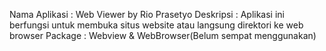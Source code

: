Nama Aplikasi : Web Viewer by Rio Prasetyo
Deskripsi : Aplikasi ini berfungsi untuk membuka situs website atau langsung direktori ke web browser
Package : Webview & WebBrowser(Belum sempat menggunakan)
